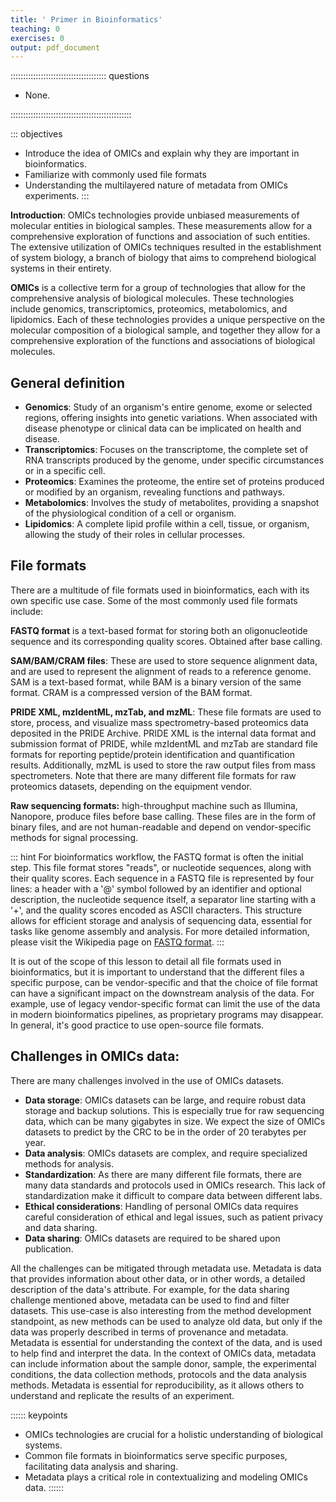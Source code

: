 ```yaml
---
title: ' Primer in Bioinformatics'
teaching: 0
exercises: 0
output: pdf_document
---
```


:::::::::::::::::::::::::::::::::::::: questions 

- None.

::::::::::::::::::::::::::::::::::::::::::::::::

::: objectives
-  Introduce the idea of OMICs and explain why they are important in bioinformatics.
-  Familiarize with commonly used file formats
-  Understanding the multilayered nature of metadata from OMICs experiments.
:::

**Introduction**: OMICs technologies provide unbiased measurements of molecular entities in biological samples. These measurements allow for a comprehensive exploration of functions and association of such entities. The extensive utilization of OMICs techniques resulted in the establishment of system biology, a branch of biology that aims to comprehend biological systems in their entirety.

**OMICs** is a collective term for a group of technologies that allow for the comprehensive analysis of biological molecules. These technologies include genomics, transcriptomics, proteomics, metabolomics, and lipidomics. Each of these technologies provides a unique perspective on the molecular composition of a biological sample, and together they allow for a comprehensive exploration of the functions and associations of biological molecules.

## General definition

-   **Genomics**: Study of an organism's entire genome, exome or selected regions, offering insights into genetic variations. When associated with disease phenotype or clinical data can be implicated on health and disease.
-   **Transcriptomics**: Focuses on the transcriptome, the complete set of RNA transcripts produced by the genome, under specific circumstances or in a specific cell.
-   **Proteomics**: Examines the proteome, the entire set of proteins produced or modified by an organism, revealing functions and pathways.
-   **Metabolomics**: Involves the study of metabolites, providing a snapshot of the physiological condition of a cell or organism.
-   **Lipidomics**: A complete lipid profile within a cell, tissue, or organism, allowing the study of their roles in cellular processes.

## File formats

There are a multitude of file formats used in bioinformatics, each with its own specific use case. Some of the most commonly used file formats include:

**FASTQ format** is a text-based format for storing both an oligonucleotide sequence and its corresponding quality scores. Obtained after base calling.

**SAM/BAM/CRAM files**: These are used to store sequence alignment data, and are used to represent the alignment of reads to a reference genome. SAM is a text-based format, while BAM is a binary version of the same format. CRAM is a compressed version of the BAM format.

**PRIDE XML, mzIdentML, mzTab, and mzML**: These file formats are used to store, process, and visualize mass spectrometry-based proteomics data deposited in the PRIDE Archive. PRIDE XML is the internal data format and submission format of PRIDE, while mzIdentML and mzTab are standard file formats for reporting peptide/protein identification and quantification results. Additionally, mzML is used to store the raw output files from mass spectrometers. Note that there are many different file formats for raw proteomics datasets, depending on the equipment vendor.

**Raw sequencing formats:** high-throughput machine such as Illumina, Nanopore, produce files before base calling. These files are in the form of binary files, and are not human-readable and depend on vendor-specific methods for signal processing.

::: hint
For bioinformatics workflow, the FASTQ format is often the initial step. This file format stores "reads", or  nucleotide sequences, along with their quality scores. Each sequence in a FASTQ file is represented by four lines: a header with a '\@' symbol followed by an identifier and optional description, the nucleotide sequence itself, a separator line starting with a '+', and the quality scores encoded as ASCII characters. This structure allows for efficient storage and analysis of sequencing data, essential for tasks like genome assembly and analysis. For more detailed information, please visit the Wikipedia page on [FASTQ format](https://en.wikipedia.org/wiki/FASTQ_format).
:::

It is out of the scope of this lesson to detail all file formats used in bioinformatics, but it is important to understand that the different files a specific purpose, can be vendor-specific and that the choice of file format can have a significant impact on the downstream analysis of the data. For example, use of legacy vendor-specific format can limit the use of the data in modern bioinformatics pipelines, as proprietary programs may disappear. In general, it's good practice to use open-source file formats.

## Challenges in OMICs data:

There are many challenges involved in the use of OMICs datasets. 

-   **Data storage**: OMICs datasets can be large, and require robust data storage and backup solutions. This is especially true for raw sequencing data, which can be many gigabytes in size. We expect the size of OMICs datasets to predict by the CRC to be in the order of 20 terabytes per year.
- **Data analysis**: OMICs datasets are complex, and require specialized methods for analysis. 
- **Standardization**: As there are many different file formats, there are many data standards and protocols used in OMICs research. This lack of standardization make it difficult to compare data between different labs.
- **Ethical considerations**: Handling of personal OMICs data requires careful consideration of ethical and legal issues, such as patient privacy and data sharing. 
- **Data sharing**: OMICs datasets are required to be shared upon publication. 

All the challenges can be mitigated through metadata use. Metadata is data that provides information about other data, or in other words, a detailed description of the data's attribute. For example, for the data sharing challenge mentioned above, metadata can be used to find and filter datasets. This use-case is also interesting from the method development standpoint, as new methods can be used to analyze old data, but only if the data was properly described in terms of provenance and metadata. Metadata is essential for understanding the context of the data, and is used to help find and interpret the data. In the context of OMICs data, metadata can include information about the sample donor, sample, the experimental conditions, the data collection methods, protocols  and the data analysis methods. Metadata is essential for reproducibility, as it allows others to understand and replicate the results of an experiment.

:::::: keypoints
 - OMICs technologies are crucial for a holistic understanding of biological systems.
 - Common file formats in bioinformatics serve specific purposes, facilitating data analysis and sharing.
 - Metadata plays a critical role in contextualizing and modeling OMICs data.
::::::
